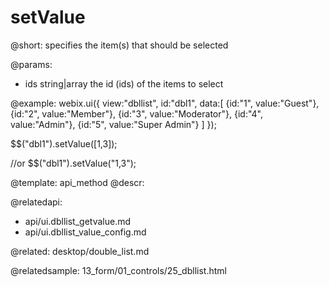 setValue
=============


@short:
	specifies the item(s) that should be selected

@params:

- ids		string|array		the  id (ids) of the items to select



@example:
webix.ui({
    view:"dbllist", 
    id:"dbl1",
    data:[
        {id:"1", value:"Guest"},
        {id:"2", value:"Member"},
        {id:"3", value:"Moderator"},
        {id:"4", value:"Admin"},
        {id:"5", value:"Super Admin"}
    ]
});
 
$$("dbl1").setValue([1,3]); 

//or
$$("dbl1").setValue("1,3"); 

@template:	api_method
@descr:

@relatedapi:
- api/ui.dbllist_getvalue.md
- api/ui.dbllist_value_config.md

@related:
desktop/double_list.md

@relatedsample:
13_form/01_controls/25_dbllist.html